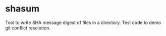 shasum
======

Tool to write SHA message digest of files in a directory. Test code to demo git conflict resolution.
